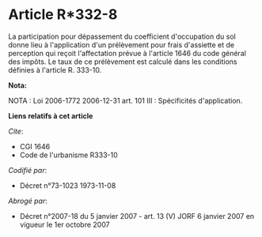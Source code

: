 # Article R*332-8

La participation pour dépassement du coefficient d'occupation du sol donne lieu à l'application d'un prélèvement pour frais
d'assiette et de perception qui reçoit l'affectation prévue à l'article 1646 du code général des impôts. Le taux de ce
prélèvement est calculé dans les conditions définies à l'article R. 333-10.

**Nota:**

NOTA : Loi 2006-1772 2006-12-31 art. 101 III : Spécificités d'application.

**Liens relatifs à cet article**

_Cite_:

  - CGI 1646
  - Code de l'urbanisme R333-10

_Codifié par_:

  - Décret n°73-1023 1973-11-08

_Abrogé par_:

  - Décret n°2007-18 du 5 janvier 2007 - art. 13 (V) JORF 6 janvier 2007 en vigueur le 1er octobre 2007
